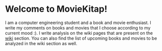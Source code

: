# Welcome to MovieKitap!
I am a computer engineering student and a book and movie enthusiast.
I write my comments on books and movies that I choose according to my current mood :). I write analysis on the wiki pages that are present on the [wiki](https://github.com/GozdeUnver/MovieKitap/wiki) section. You can also find the list of upcoming books and movies to be analyzed in the wiki section as well.
